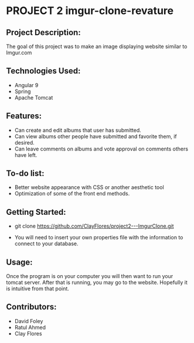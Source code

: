 # PROJECT 2 imgur-clone-revature

## Project Description:

The goal of this project was to make an image displaying website similar to Imgur.com

## Technologies Used:

- Angular 9 
- Spring 
- Apache Tomcat

## Features:

- Can create and edit albums that user has submitted. 
- Can view albums other people have submitted and favorite them, if desired. 
- Can leave comments on albums and vote approval on comments others have left.

## To-do list:

- Better website appearance with CSS or another aesthetic tool 
- Optimization of some of the front end methods.

## Getting Started:

- git clone https://github.com/ClayFlores/project2---ImgurClone.git

- You will need to insert your own properties file with the information to connect to your database.

## Usage:

Once the program is on your computer you will then want to run your tomcat server. After that is running, you may go to the website. Hopefully it is intuitive from that point.

## Contributors:
- David Foley
- Ratul Ahmed
- Clay Flores
